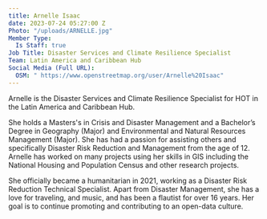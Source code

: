 ```yaml
---
title: Arnelle Isaac
date: 2023-07-24 05:27:00 Z
Photo: "/uploads/ARNELLE.jpg"
Member Type:
  Is Staff: true
Job Title: Disaster Services and Climate Resilience Specialist
Team: Latin America and Caribbean Hub
Social Media (Full URL):
  OSM: " https://www.openstreetmap.org/user/Arnelle%20Isaac"
---
```


Arnelle is the Disaster Services and Climate Resilience Specialist for HOT in the Latin America and Caribbean Hub.

She holds a Masters's in Crisis and Disaster Management and a Bachelor’s Degree in Geography (Major) and Environmental and Natural Resources Management (Major).  She has had a passion for assisting others and specifically Disaster Risk Reduction and Management from the age of 12.  Arnelle has worked on many projects using her skills in GIS including the National Housing and Population Census and other research projects.  

She officially became a humanitarian in 2021, working as a Disaster Risk Reduction Technical Specialist.  Apart from Disaster Management, she has a love for traveling, and music, and has been a flautist for over 16 years. Her goal is to continue promoting and contributing to an open-data culture.